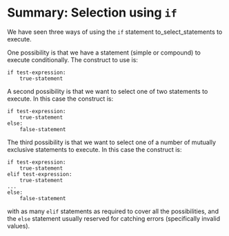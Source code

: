 # Summary: Selection using `if`

We have seen three ways of using the `if` statement
to_select_statements to execute.

One possibility is that we have a statement (simple or compound) to
execute conditionally. The construct to use is:

    if test-expression:
        true-statement

A second possibility is that we want to select one of two statements to
execute. In this case the construct is:

    if test-expression:
        true-statement
    else:
        false-statement

The third possibility is that we want to select one of a number of
mutually exclusive statements to execute. In this case the construct is:

    if test-expression:
        true-statement
    elif test-expression:
        true-statement
    ...
    else:
        false-statement

with as many `elif` statements as required to cover all the
possibilities, and the `else` statement usually reserved for catching
errors (specifically invalid values).
